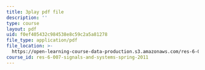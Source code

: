 ```yaml
---
title: 3play pdf file
description: ''
type: course
layout: pdf
uid: f0ef405432c984538e8c59c2a5a81278
file_type: application/pdf
file_location: >-
  https://open-learning-course-data-production.s3.amazonaws.com/res-6-007-signals-and-systems-spring-2011/f0ef405432c984538e8c59c2a5a81278_nuzA75DpSuw.pdf
course_id: res-6-007-signals-and-systems-spring-2011
---
```

